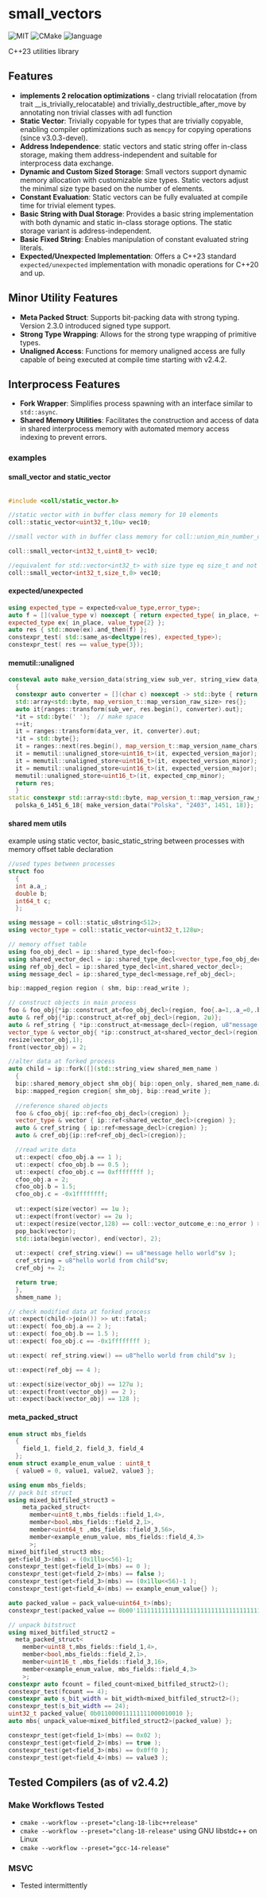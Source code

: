 # small_vectors 
![MIT](https://img.shields.io/badge/license-MIT-blue.svg) ![CMake](https://github.com/arturbac/fixed_math/workflows/CMake/badge.svg)
![language](https://img.shields.io/badge/language-C%2B%2B23-red.svg) 

C++23 utilities library

## Features
- **implements 2 relocation optimizations** - clang triviall relocatation (from trait __is_trivially_relocatable) and trivially_destructible_after_move by annotating non trivial classes with adl function
- **Static Vector**: Trivially copyable for types that are trivially copyable, enabling compiler optimizations such as `memcpy` for copying operations (since v3.0.3-devel).
- **Address Independence**: static vectors and static string offer in-class storage, making them address-independent and suitable for interprocess data exchange.
- **Dynamic and Custom Sized Storage**: Small vectors support dynamic memory allocation with customizable size types. Static vectors adjust the minimal size type based on the number of elements.
- **Constant Evaluation**: Static vectors can be fully evaluated at compile time for trivial element types.
- **Basic String with Dual Storage**: Provides a basic string implementation with both dynamic and static in-class storage options. The static storage variant is address-independent.
- **Basic Fixed String**: Enables manipulation of constant evaluated string literals.
- **Expected/Unexpected Implementation**: Offers a C++23 standard `expected/unexpected` implementation with monadic operations for C++20 and up.

## Minor Utility Features
- **Meta Packed Struct**: Supports bit-packing data with strong typing. Version 2.3.0 introduced signed type support.
- **Strong Type Wrapping**: Allows for the strong type wrapping of primitive types.
- **Unaligned Access**: Functions for memory unaligned access are fully capable of being executed at compile time starting with v2.4.2.

## Interprocess Features
- **Fork Wrapper**: Simplifies process spawning with an interface similar to `std::async`.
- **Shared Memory Utilities**: Facilitates the construction and access of data in shared interprocess memory with automated memory access indexing to prevent errors.

### examples

#### small_vector and static_vector
```C++

#include <coll/static_vector.h>

//static vector with in buffer class memory for 10 elements
coll::static_vector<uint32_t,10u> vec10;

//small vector with in buffer class memory for coll::union_min_number_of_elements<int32_t,uint8_t>

coll::small_vector<int32_t,uint8_t> vec10;

//equivalent for std::vector<int32_t> with size type eq size_t and not in class buffer memory
coll::small_vector<int32_t,size_t,0> vec10;

```

#### expected/unexpected
```C++
using expected_type = expected<value_type,error_type>;
auto f = [](value_type v) noexcept { return expected_type{ in_place, ++v}; };
expected_type ex{ in_place, value_type{2} };
auto res { std::move(ex).and_then(f) };
constexpr_test( std::same_as<decltype(res), expected_type>);
constexpr_test( res == value_type{3});
```
#### memutil::unaligned
```C++
consteval auto make_version_data(string_view sub_ver, string_view data_ver, uint16_t ver_minor, uint16_t comp_minor)
  {
  constexpr auto converter = [](char c) noexcept -> std::byte { return static_cast<std::byte>(c); };
  std::array<std::byte, map_version_t::map_version_raw_size> res{};
  auto it{ranges::transform(sub_ver, res.begin(), converter).out};
  *it = std::byte(' ');  // make space
  ++it;
  it = ranges::transform(data_ver, it, converter).out;
  *it = std::byte{};
  it = ranges::next(res.begin(), map_version_t::map_version_name_chars);
  it = memutil::unaligned_store<uint16_t>(it, expected_version_major);
  it = memutil::unaligned_store<uint16_t>(it, expected_version_minor);
  it = memutil::unaligned_store<uint16_t>(it, expected_version_major);
  memutil::unaligned_store<uint16_t>(it, expected_cmp_minor);
  return res;
  }
static constexpr std::array<std::byte, map_version_t::map_version_raw_size> 
  polska_6_1451_6_18{ make_version_data("Polska", "2403", 1451, 18)};
```
#### shared mem utils
example using static vector, basic_static_string between processes with memory offset table declaration
```C++
//used types between processes
struct foo
  {
  int a,a_;
  double b;
  int64_t c;
  };

using message = coll::static_u8string<512>;
using vector_type = coll::static_vector<uint32_t,128u>;

// memory offset table
using foo_obj_decl = ip::shared_type_decl<foo>;
using shared_vector_decl = ip::shared_type_decl<vector_type,foo_obj_decl>;
using ref_obj_decl = ip::shared_type_decl<int,shared_vector_decl>;
using message_decl = ip::shared_type_decl<message,ref_obj_decl>;

bip::mapped_region region ( shm, bip::read_write );

// construct objects in main process
foo & foo_obj{*ip::construct_at<foo_obj_decl>(region, foo{.a=1,.a_=0,.b=0.5, .c=0xffffffff })};
auto & ref_obj{*ip::construct_at<ref_obj_decl>(region, 2u)};
auto & ref_string { *ip::construct_at<message_decl>(region, u8"message hello world"sv) };
vector_type & vector_obj{ *ip::construct_at<shared_vector_decl>(region) };
resize(vector_obj,1);
front(vector_obj) = 2;

//alter data at forked process
auto child = ip::fork([](std::string_view shared_mem_name )
  {
  bip::shared_memory_object shm_obj{ bip::open_only, shared_mem_name.data() , bip::read_write };
  bip::mapped_region cregion{ shm_obj, bip::read_write };
  
  //reference shared objects
  foo & cfoo_obj{ ip::ref<foo_obj_decl>(cregion) };
  vector_type & vector { ip::ref<shared_vector_decl>(cregion) };
  auto & cref_string { ip::ref<message_decl>(cregion) };
  auto & cref_obj{ip::ref<ref_obj_decl>(cregion)};

  //read write data
  ut::expect( cfoo_obj.a == 1 );
  ut::expect( cfoo_obj.b == 0.5 );
  ut::expect( cfoo_obj.c == 0xffffffff );
  cfoo_obj.a = 2;
  cfoo_obj.b = 1.5;
  cfoo_obj.c = -0x1ffffffff;
  
  ut::expect(size(vector) == 1u );
  ut::expect(front(vector) == 2u );
  ut::expect(resize(vector,128) == coll::vector_outcome_e::no_error ) >> ut::fatal;
  pop_back(vector);
  std::iota(begin(vector), end(vector), 2);
  
  ut::expect( cref_string.view() == u8"message hello world"sv );
  cref_string = u8"hello world from child"sv;
  cref_obj += 2;

  return true;
  },
  shmem_name );

// check modified data at forked process
ut::expect(child->join()) >> ut::fatal;
ut::expect( foo_obj.a == 2 );
ut::expect( foo_obj.b == 1.5 );
ut::expect( foo_obj.c == -0x1ffffffff );

ut::expect( ref_string.view() == u8"hello world from child"sv );

ut::expect(ref_obj == 4 );

ut::expect(size(vector_obj) == 127u );
ut::expect(front(vector_obj) == 2 );
ut::expect(back(vector_obj) == 128 );
```

#### meta_packed_struct
```C++
enum struct mbs_fields 
  {
    field_1, field_2, field_3, field_4
  };
enum struct example_enum_value : uint8_t
  { value0 = 0, value1, value2, value3 };

using enum mbs_fields;
// pack bit struct
using mixed_bitfiled_struct3 = 
    meta_packed_struct<
      member<uint8_t,mbs_fields::field_1,4>,
      member<bool,mbs_fields::field_2,1>,
      member<uint64_t ,mbs_fields::field_3,56>,
      member<example_enum_value, mbs_fields::field_4,3>
      >;
mixed_bitfiled_struct3 mbs;
get<field_3>(mbs) = (0x1llu<<56)-1;
constexpr_test(get<field_1>(mbs) == 0 );
constexpr_test(get<field_2>(mbs) == false );
constexpr_test(get<field_3>(mbs) == (0x1llu<<56)-1 );
constexpr_test(get<field_4>(mbs) == example_enum_value{} );

auto packed_value = pack_value<uint64_t>(mbs);
constexpr_test(packed_value == 0b00'11111111111111111111111111111111111111111111111111111111'0'0000 );

// unpack bitstruct
using mixed_bitfiled_struct2 = 
  meta_packed_struct<
    member<uint8_t,mbs_fields::field_1,4>,
    member<bool,mbs_fields::field_2,1>,
    member<uint16_t ,mbs_fields::field_3,16>,
    member<example_enum_value, mbs_fields::field_4,3>
    >;
constexpr auto fcount = filed_count<mixed_bitfiled_struct2>();
constexpr_test(fcount == 4);
constexpr auto s_bit_width = bit_width<mixed_bitfiled_struct2>();
constexpr_test(s_bit_width == 24);
uint32_t packed_value{ 0b011000011111111000010010 };
auto mbs{ unpack_value<mixed_bitfiled_struct2>(packed_value) };

constexpr_test(get<field_1>(mbs) == 0x02 );
constexpr_test(get<field_2>(mbs) == true );
constexpr_test(get<field_3>(mbs) == 0x0ff0 );
constexpr_test(get<field_4>(mbs) == value3 );
```
## Tested Compilers (as of v2.4.2)

### Make Workflows Tested
- `cmake --workflow --preset="clang-18-libc++release"`
- `cmake --workflow --preset="clang-18-release"` using GNU libstdc++ on Linux
- `cmake --workflow --preset="gcc-14-release"`

### MSVC
- Tested intermittently
